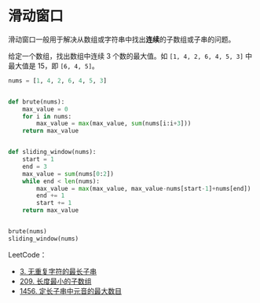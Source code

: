 # 滑动窗口

滑动窗口一般用于解决从数组或字符串中找出**连续**的子数组或子串的问题。

给定一个数组，找出数组中连续 3 个数的最大值。如 `[1, 4, 2, 6, 4, 5, 3]` 中最大值是 15，即 `[6, 4, 5]`。

```python
nums = [1, 4, 2, 6, 4, 5, 3]


def brute(nums):
    max_value = 0
    for i in nums:
        max_value = max(max_value, sum(nums[i:i+3]))
    return max_value


def sliding_window(nums):
    start = 1
    end = 3
    max_value = sum(nums[0:2])
    while end < len(nums):
        max_value = max(max_value, max_value-nums[start-1]+nums[end])
        end += 1
        start += 1
    return max_value


brute(nums)
sliding_window(nums)
```

LeetCode：

- [3. 无重复字符的最长子串](https://leetcode-cn.com/problems/longest-substring-without-repeating-characters/)
- [209. 长度最小的子数组](https://leetcode-cn.com/problems/minimum-size-subarray-sum/)
- [1456. 定长子串中元音的最大数目](https://leetcode-cn.com/problems/maximum-number-of-vowels-in-a-substring-of-given-length/)
